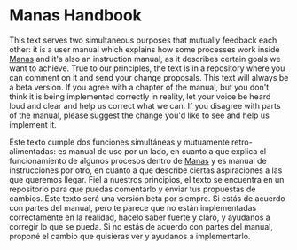 Manas Handbook
==============

This text serves two simultaneous purposes that mutually feedback each other: it is a user manual which explains how some processes work inside [Manas](http://www.manas.com.ar) and it's also an instruction manual, as it describes certain goals we want to achieve. True to our principles, the text is in a repository where you can comment on it and send your change proposals. This text will always be a beta version. If you agree with a chapter of the manual, but you don't think it is being implemented correctly in reality, let your voice be heard loud and clear and help us correct what we can. If you disagree with parts of the manual, please suggest the change you'd like to see and help us implement it.

Este texto cumple dos funciones simultáneas y mutuamente retro-alimentadas: es manual de uso por un lado, en cuanto a que explica el funcionamiento de algunos procesos dentro de [Manas](http://www.manas.com.ar) y es manual de instrucciones por otro, en cuanto a que describe ciertas aspiraciones a las que queremos llegar. Fiel a nuestros principios, el texto se encuentra en un repositorio para que puedas comentarlo y enviar tus propuestas de cambios. Este texto será una versión beta por siempre. Si estás de acuerdo con partes del manual, pero te parece que no están implementadas correctamente en la realidad, hacelo saber fuerte y claro, y ayudanos a corregir lo que se pueda. Si no estás de acuerdo con partes del manual, proponé el cambio que quisieras ver y ayudanos a implementarlo.
